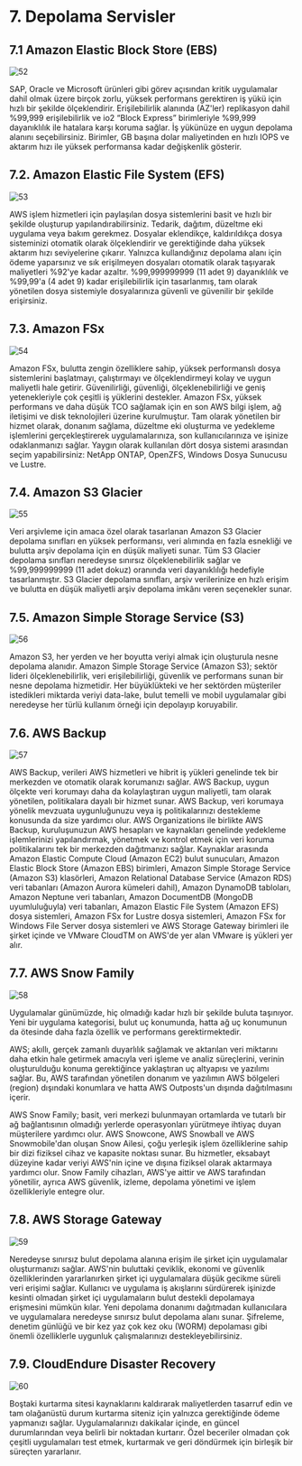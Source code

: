 ﻿# 7. Depolama Servisler
## 7.1 Amazon Elastic Block Store (EBS)
![52](https://github.com/fatihes1/AWS-ile-Bulut-Bilisimin-Temelleri/assets/54971670/69ced4eb-6347-410e-8a16-26700d68a6d8)

SAP, Oracle ve Microsoft ürünleri gibi görev açısından kritik uygulamalar dahil olmak üzere birçok zorlu, yüksek performans gerektiren iş yükü için hızlı bir şekilde ölçeklendirir. Erişilebilirlik alanında (AZ'ler) replikasyon dahil %99,999 erişilebilirlik ve io2 “Block Express” birimleriyle %99,999 dayanıklılık ile hatalara karşı koruma sağlar. İş yükünüze en uygun depolama alanını seçebilirsiniz. Birimler, GB başına dolar maliyetinden en hızlı IOPS ve aktarım hızı ile yüksek performansa kadar değişkenlik gösterir.

## 7.2. Amazon Elastic File System (EFS)
![53](https://github.com/fatihes1/AWS-ile-Bulut-Bilisimin-Temelleri/assets/54971670/620379ee-43f3-4e13-8fa0-1b060a5ec7c3)

AWS işlem hizmetleri için paylaşılan dosya sistemlerini basit ve hızlı bir şekilde oluşturup yapılandırabilirsiniz. Tedarik, dağıtım, düzeltme eki uygulama veya bakım gerekmez. Dosyalar eklendikçe, kaldırıldıkça dosya sisteminizi otomatik olarak ölçeklendirir ve gerektiğinde daha yüksek aktarım hızı seviyelerine çıkarır. Yalnızca kullandığınız depolama alanı için ödeme yaparsınız ve sık erişilmeyen dosyaları otomatik olarak taşıyarak maliyetleri %92'ye kadar azaltır. %99,999999999 (11 adet 9) dayanıklılık ve %99,99'a (4 adet 9) kadar erişilebilirlik için tasarlanmış, tam olarak yönetilen dosya sistemiyle dosyalarınıza güvenli ve güvenilir bir şekilde erişirsiniz.

## 7.3. Amazon FSx
![54](https://github.com/fatihes1/AWS-ile-Bulut-Bilisimin-Temelleri/assets/54971670/6289a943-cf03-4428-b2cd-d217935adc60)

Amazon FSx, bulutta zengin özelliklere sahip, yüksek performanslı dosya sistemlerini başlatmayı, çalıştırmayı ve ölçeklendirmeyi kolay ve uygun maliyetli hale getirir. Güvenilirliği, güvenliği, ölçeklenebilirliği ve geniş yetenekleriyle çok çeşitli iş yüklerini destekler. Amazon FSx, yüksek performans ve daha düşük TCO sağlamak için en son AWS bilgi işlem, ağ iletişimi ve disk teknolojileri üzerine kurulmuştur. Tam olarak yönetilen bir hizmet olarak, donanım sağlama, düzeltme eki oluşturma ve yedekleme işlemlerini gerçekleştirerek uygulamalarınıza, son kullanıcılarınıza ve işinize odaklanmanızı sağlar. Yaygın olarak kullanılan dört dosya sistemi arasından seçim yapabilirsiniz: NetApp ONTAP, OpenZFS, Windows Dosya Sunucusu ve Lustre.

## 7.4. Amazon S3 Glacier
![55](https://github.com/fatihes1/AWS-ile-Bulut-Bilisimin-Temelleri/assets/54971670/341d1648-00de-4132-9961-fef9c63a1c8a)

Veri arşivleme için amaca özel olarak tasarlanan Amazon S3 Glacier depolama sınıfları en yüksek performansı, veri alımında en fazla esnekliği ve bulutta arşiv depolama için en düşük maliyeti sunar. Tüm S3 Glacier depolama sınıfları neredeyse sınırsız ölçeklenebilirlik sağlar ve %99,999999999 (11 adet dokuz) oranında veri dayanıklılığı hedefiyle tasarlanmıştır. S3 Glacier depolama sınıfları, arşiv verilerinize en hızlı erişim ve bulutta en düşük maliyetli arşiv depolama imkânı veren seçenekler sunar.

## 7.5. Amazon Simple Storage Service (S3)
![56](https://github.com/fatihes1/AWS-ile-Bulut-Bilisimin-Temelleri/assets/54971670/0a5b57ca-51fd-496a-8066-890e606effd6)

Amazon S3, her yerden ve her boyutta veriyi almak için oluşturula nesne depolama alanıdır. Amazon Simple Storage Service (Amazon S3); sektör lideri ölçeklenebilirlik, veri erişilebilirliği, güvenlik ve performans sunan bir nesne depolama hizmetidir. Her büyüklükteki ve her sektörden müşteriler istedikleri miktarda veriyi data-lake, bulut temelli ve mobil uygulamalar gibi neredeyse her türlü kullanım örneği için depolayıp koruyabilir.

## 7.6. AWS Backup
![57](https://github.com/fatihes1/AWS-ile-Bulut-Bilisimin-Temelleri/assets/54971670/53454376-c32b-47bd-bd2d-a19a99bcb85d)

AWS Backup, verileri AWS hizmetleri ve hibrit iş yükleri genelinde tek bir merkezden ve otomatik olarak korumanızı sağlar. AWS Backup, uygun ölçekte veri korumayı daha da kolaylaştıran uygun maliyetli, tam olarak yönetilen, politikalara dayalı bir hizmet sunar. AWS Backup, veri korumaya yönelik mevzuata uygunluğunuzu veya iş politikalarınızı destekleme konusunda da size yardımcı olur. AWS Organizations ile birlikte AWS Backup, kuruluşunuzun AWS hesapları ve kaynakları genelinde yedekleme işlemlerinizi yapılandırmak, yönetmek ve kontrol etmek için veri koruma politikalarını tek bir merkezden dağıtmanızı sağlar. Kaynaklar arasında Amazon Elastic Compute Cloud (Amazon EC2) bulut sunucuları, Amazon Elastic Block Store (Amazon EBS) birimleri, Amazon Simple Storage Service (Amazon S3) klasörleri, Amazon Relational Database Service (Amazon RDS) veri tabanları (Amazon Aurora kümeleri dahil), Amazon DynamoDB tabloları, Amazon Neptune veri tabanları, Amazon DocumentDB (MongoDB uyumluluğuyla) veri tabanları, Amazon Elastic File System (Amazon EFS) dosya sistemleri, Amazon FSx for Lustre dosya sistemleri, Amazon FSx for Windows File Server dosya sistemleri ve AWS Storage Gateway birimleri ile şirket içinde ve VMware CloudTM on AWS'de yer alan VMware iş yükleri yer alır.

## 7.7. AWS Snow Family
![58](https://github.com/fatihes1/AWS-ile-Bulut-Bilisimin-Temelleri/assets/54971670/a5c8348a-42ed-4e4a-bf9b-9716ea82025c)

Uygulamalar günümüzde, hiç olmadığı kadar hızlı bir şekilde buluta taşınıyor. Yeni bir uygulama kategorisi, bulut uç konumunda, hatta ağ uç konumunun da ötesinde daha fazla özellik ve performans gerektirmektedir. 

AWS; akıllı, gerçek zamanlı duyarlılık sağlamak ve aktarılan veri miktarını daha etkin hale getirmek amacıyla veri işleme ve analiz süreçlerini, verinin oluşturulduğu konuma gerektiğince yaklaştıran uç altyapısı ve yazılımı sağlar. Bu, AWS tarafından yönetilen donanım ve yazılımın AWS bölgeleri (region) dışındaki konumlara ve hatta AWS Outposts'un dışında dağıtılmasını içerir. 

AWS Snow Family; basit, veri merkezi bulunmayan ortamlarda ve tutarlı bir ağ bağlantısının olmadığı yerlerde operasyonları yürütmeye ihtiyaç duyan müşterilere yardımcı olur. AWS Snowcone, AWS Snowball ve AWS Snowmobile'dan oluşan Snow Ailesi, çoğu yerleşik işlem özelliklerine sahip bir dizi fiziksel cihaz ve kapasite noktası sunar. Bu hizmetler, eksabayt düzeyine kadar veriyi AWS'nin içine ve dışına fiziksel olarak aktarmaya yardımcı olur. Snow Family cihazları, AWS'ye aittir ve AWS tarafından yönetilir, ayrıca AWS güvenlik, izleme, depolama yönetimi ve işlem özellikleriyle entegre olur.

## 7.8. AWS Storage Gateway
![59](https://github.com/fatihes1/AWS-ile-Bulut-Bilisimin-Temelleri/assets/54971670/cb585d0b-8ed8-4fb6-9181-fd4bb56f897f)

Neredeyse sınırsız bulut depolama alanına erişim ile şirket için uygulamalar oluşturmanızı sağlar. AWS'nin buluttaki çeviklik, ekonomi ve güvenlik özelliklerinden yararlanırken şirket içi uygulamalara düşük gecikme süreli veri erişimi sağlar. Kullanıcı ve uygulama iş akışlarını sürdürerek işinizde kesinti olmadan şirket içi uygulamaların bulut destekli depolamaya erişmesini mümkün kılar. Yeni depolama donanımı dağıtmadan kullanıcılara ve uygulamalara neredeyse sınırsız bulut depolama alanı sunar. Şifreleme, denetim günlüğü ve bir kez yaz çok kez oku (WORM) depolaması gibi önemli özelliklerle uygunluk çalışmalarınızı destekleyebilirsiniz.

## 7.9. CloudEndure Disaster Recovery
![60](https://github.com/fatihes1/AWS-ile-Bulut-Bilisimin-Temelleri/assets/54971670/3e8cd24b-5c15-4203-9365-ab8a815e89ce)

Boştaki kurtarma sitesi kaynaklarını kaldırarak maliyetlerden tasarruf edin ve tam olağanüstü durum kurtarma siteniz için yalnızca gerektiğinde ödeme yapmanızı sağlar. Uygulamalarınızı dakikalar içinde, en güncel durumlarından veya belirli bir noktadan kurtarır. Özel beceriler olmadan çok çeşitli uygulamaları test etmek, kurtarmak ve geri döndürmek için birleşik bir süreçten yararlanır.
